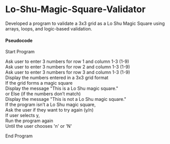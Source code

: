 # Lo-Shu-Magic-Square-Validator
Developed a program to validate a 3x3 grid as a Lo Shu Magic Square using arrays, loops, and logic-based validation.  

#### Pseudocode
Start Program  
  
Ask user to enter 3 numbers for row 1 and column 1-3 (1-9)  
Ask user to enter 3 numbers for row 2 and column 1-3 (1-9)  
Ask user to enter 3 numbers for row 3 and column 1-3 (1-9)  
Display the numbers entered in a 3x3 grid format  
If the grid forms a magic square  
   Display the message "This is a Lo Shu magic square."  
or Else (if the numbers don’t match)  
   Display the message "This is not a Lo Shu magic square."  
If the program isn’t a Lo Shu magic square,  
Ask the user if they want to try again (y/n)  
If user selects y,  
Run the program again  
Until the user chooses 'n' or 'N'  
  
End Program  
  
